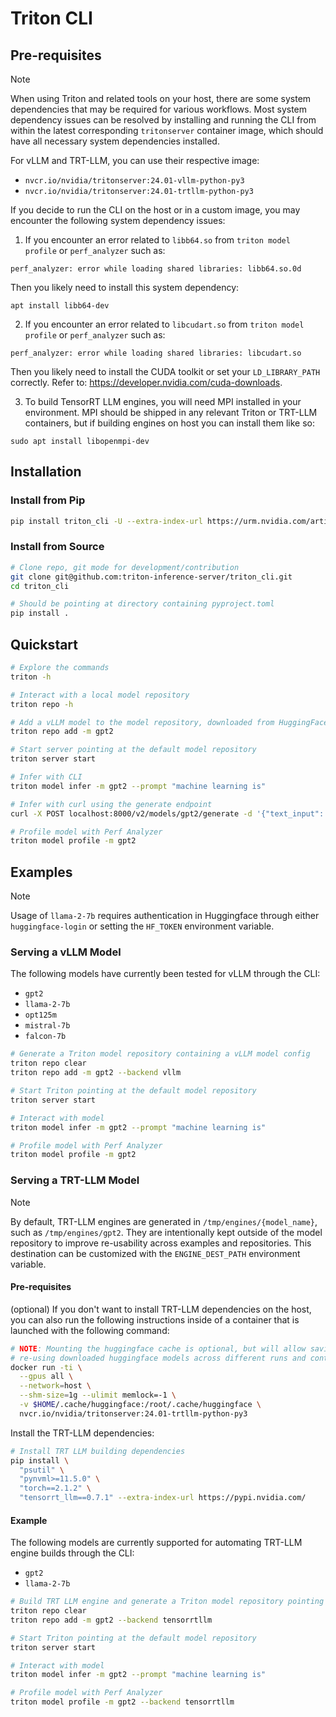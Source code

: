# Triton CLI

## Pre-requisites

> [!NOTE]
> When using Triton and related tools on your host, there are some system
> dependencies that may be required for various workflows. Most system dependency
> issues can be resolved by installing and running the CLI from within the latest
> corresponding `tritonserver` container image, which should have all necessary
> system dependencies installed.
>
> For vLLM and TRT-LLM, you can use their respective image:
> - `nvcr.io/nvidia/tritonserver:24.01-vllm-python-py3`
> - `nvcr.io/nvidia/tritonserver:24.01-trtllm-python-py3`
>
> If you decide to run the CLI on the host or in a custom image, you
> may encounter the following system dependency issues:
>
> 1. If you encounter an error related to `libb64.so` from `triton model profile`
> or `perf_analyzer` such as:
> ```
> perf_analyzer: error while loading shared libraries: libb64.so.0d
> ```
>
> Then you likely need to install this system dependency:
> ```
> apt install libb64-dev
> ```
>
> 2. If you encounter an error related to `libcudart.so` from `triton model profile`
> or `perf_analyzer` such as:
> ```
> perf_analyzer: error while loading shared libraries: libcudart.so
> ```
>
> Then you likely need to install the CUDA toolkit or set your `LD_LIBRARY_PATH`
> correctly. Refer to: https://developer.nvidia.com/cuda-downloads.
>
> 3. To build TensorRT LLM engines, you will need MPI installed in your environment.
> MPI should be shipped in any relevant Triton or TRT-LLM containers, but if
> building engines on host you can install them like so:
> ```
> sudo apt install libopenmpi-dev
> ```

## Installation

### Install from Pip

```bash
pip install triton_cli -U --extra-index-url https://urm.nvidia.com/artifactory/api/pypi/sw-dl-triton-pypi-local/simple
```

### Install from Source

```bash
# Clone repo, git mode for development/contribution
git clone git@github.com:triton-inference-server/triton_cli.git
cd triton_cli

# Should be pointing at directory containing pyproject.toml
pip install .
```

## Quickstart

```bash
# Explore the commands
triton -h

# Interact with a local model repository
triton repo -h

# Add a vLLM model to the model repository, downloaded from HuggingFace
triton repo add -m gpt2

# Start server pointing at the default model repository
triton server start

# Infer with CLI
triton model infer -m gpt2 --prompt "machine learning is"

# Infer with curl using the generate endpoint
curl -X POST localhost:8000/v2/models/gpt2/generate -d '{"text_input": "machine learning is", "max_tokens": 128}'

# Profile model with Perf Analyzer
triton model profile -m gpt2
```

## Examples

> [!NOTE]
> Usage of `llama-2-7b` requires authentication in Huggingface through either
> `huggingface-login` or setting the `HF_TOKEN` environment variable.

### Serving a vLLM Model

The following models have currently been tested for vLLM through the CLI:
- `gpt2`
- `llama-2-7b`
- `opt125m`
- `mistral-7b`
- `falcon-7b`

```bash
# Generate a Triton model repository containing a vLLM model config
triton repo clear
triton repo add -m gpt2 --backend vllm

# Start Triton pointing at the default model repository
triton server start

# Interact with model
triton model infer -m gpt2 --prompt "machine learning is"

# Profile model with Perf Analyzer
triton model profile -m gpt2
```

### Serving a TRT-LLM Model

> [!NOTE]
> By default, TRT-LLM engines are generated in `/tmp/engines/{model_name}`,
> such as `/tmp/engines/gpt2`. They are intentionally kept outside of the model
> repository to improve re-usability across examples and repositories. This
> destination can be customized with the `ENGINE_DEST_PATH` environment variable.

#### Pre-requisites

(optional) If you don't want to install TRT-LLM dependencies on the host, you
can also run the following instructions inside of a container that is launched
with the following command:
```bash
# NOTE: Mounting the huggingface cache is optional, but will allow saving and
# re-using downloaded huggingface models across different runs and containers.
docker run -ti \
  --gpus all \
  --network=host \
  --shm-size=1g --ulimit memlock=-1 \
  -v $HOME/.cache/huggingface:/root/.cache/huggingface \
  nvcr.io/nvidia/tritonserver:24.01-trtllm-python-py3
```

Install the TRT-LLM dependencies:
```bash
# Install TRT LLM building dependencies
pip install \
  "psutil" \
  "pynvml>=11.5.0" \
  "torch==2.1.2" \
  "tensorrt_llm==0.7.1" --extra-index-url https://pypi.nvidia.com/
```

#### Example

The following models are currently supported for automating TRT-LLM
engine builds through the CLI:
- `gpt2`
- `llama-2-7b`

```bash
# Build TRT LLM engine and generate a Triton model repository pointing at it
triton repo clear
triton repo add -m gpt2 --backend tensorrtllm

# Start Triton pointing at the default model repository
triton server start

# Interact with model
triton model infer -m gpt2 --prompt "machine learning is"

# Profile model with Perf Analyzer
triton model profile -m gpt2 --backend tensorrtllm
```
